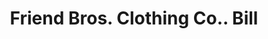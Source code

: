 ---
doi: 10.7916/D8V70WRT
date_other: '1900'
date_other_textual: 1900-1909
form: printed ephemera
genre:
- Invoices
name:
- Friend Bros. Clothing Co.
object_in_context_url: https://biggert.cul.columbia.edu/items/view/ave_biggert_01608
subject_hierarchical_geographic:
- Milwaukee, Wisconsin, United States
subject_name:
- Friend Bros. Clothing Co.
title: Friend Bros. Clothing Co.. Bill
sort_title: Friend Bros. Clothing Co.. Bill
call_number: ave_biggert_01608
coordinates:
- 43.05,-87.95
pid: ave_biggert_01608
identifiers: ave_biggert_01608
thumbnail: https://derivativo-3.library.columbia.edu/iiif/2/ldpd:343938/full/!256,256/0/native.jpg
permalink: /biggert/ave_biggert_01608/
layout: iiif-image-page
---